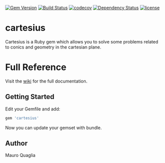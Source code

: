 [![Gem Version](https://badge.fury.io/rb/cartesius.svg)](https://badge.fury.io/rb/cartesius)
[![Build Status](https://travis-ci.org/MauroQuaglia/cartesius.svg?branch=master)](https://travis-ci.org/MauroQuaglia/cartesius)
[![codecov](https://codecov.io/gh/MauroQuaglia/cartesius/branch/master/graph/badge.svg)](https://codecov.io/gh/MauroQuaglia/cartesius)
[![Dependency Status](https://gemnasium.com/badges/github.com/MauroQuaglia/cartesius.svg)](https://gemnasium.com/github.com/MauroQuaglia/cartesius)
[![license](https://img.shields.io/github/license/mashape/apistatus.svg)]()

# cartesius
Cartesius is a Ruby gem which allows you to solve some problems related to conics and geometry in the cartesian plane.

# Full Reference
Visit the [wiki](https://github.com/MauroQuaglia/cartesius/wiki) for the full documentation.

## Getting Started
Edit your Gemfile and add:
```ruby
gem 'cartesius'
```
Now you can update your gemset with bundle.

## Author
Mauro Quaglia
